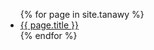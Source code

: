 
<ul>
{% for page in site.tanawy %}
  <li><a href="{{ page.url }}">{{ page.title }}</a></li>
{% endfor %}
</ul>
